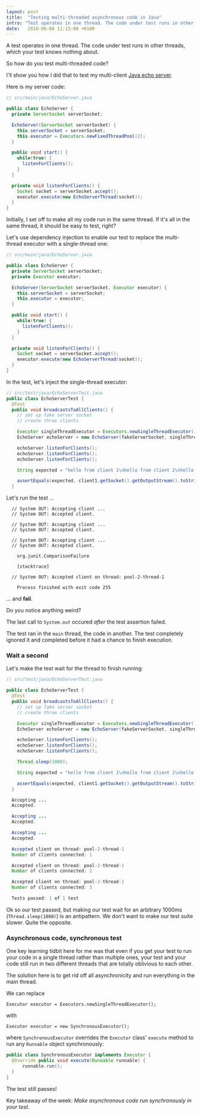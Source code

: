 ```yaml
---
layout: post
title:  "Testing multi-threaded asynchronous code in Java"
intro: "Test operates in one thread. The code under test runs in other threads, which your test knows nothing about. So how do you test multi-threaded code?"
date:   2018-06-08 11:15:00 +0100
---
```


A test operates in one thread. The code under test runs in other threads, which your test knows nothing about.

So how do you test multi-threaded code?

I'll show you how I did that to test my multi-client [Java echo server](https://github.com/laurentqro/echoServer).

Here is my server code:

```java
// src/main/java/EchoServer.java

public class EchoServer {
  private ServerSocket serverSocket;

  EchoServer(ServerSocket serverSocket) {
    this.serverSocket = serverSocket;
    this.executor = Executors.newFixedThreadPool(2);
  }

  public void start() {
    while(true) {
      listenForClients();
    }
  }

  private void listenForClients() {
    Socket socket = serverSocket.accept();
    executor.execute(new EchoServerThread(socket));
  }
}
```

Initially, I set off to make all my code run in the same thread. If it's all in the same thread, it should be easy to test, right?

Let's use dependency injection to enable our test to replace the multi-thread executor with a single-thread one:

```java
// src/main/java/EchoServer.java

public class EchoServer {
  private ServerSocket serverSocket;
  private Executor executor;

  EchoServer(ServerSocket serverSocket, Executor executor) {
    this.serverSocket = serverSocket;
    this.executor = executor;
  }

  public void start() {
    while(true) {
      listenForClients();
    }
  }

  private void listenForClients() {
    Socket socket = serverSocket.accept();
    executor.execute(new EchoServerThread(socket));
  }
}
```

In the test, let's inject the single-thread executor:

```java
// src/test/java/EchoServerTest.java
public class EchoServerTest {
  @Test
  public void broadcastsToAllClients() {
    // set up fake server socket
    // create three clients

    Executor singleThreadExecutor = Executors.newSingleThreadExecutor();
    EchoServer echoServer = new EchoServer(fakeServerSocket, singleThreadExecutor));

    echoServer.listenForClients();
    echoServer.listenForClients();
    echoServer.listenForClients();

    String expected = "hello from client 1\nhello from client 2\nhello from client 3";

    assertEquals(expected, client1.getSocket().getOutputStream().toString().trim());
  }
```

Let's run the test ...

```
  // System OUT: Accepting client ...
  // System OUT: Accepted client.

  // System OUT: Accepting client ...
  // System OUT: Accepted client.

  // System OUT: Accepting client ...
  // System OUT: Accepted client.

    org.junit.ComparisonFailure

    [stacktrace]

  // System OUT: Accepted client on thread: pool-2-thread-1

    Process finished with exit code 255
```

... and **fail**.

Do you notice anything weird?

The last call to `System.out` occured _after_ the test assertion failed.

The test ran in the `main` thread, the code in another. The test completely ignored it and completed before it had a chance to finish execution.

### Wait a second

Let's make the test wait for the thread to finish running:

```java
// src/test/java/EchoServerTest.java

public class EchoServerTest {
  @Test
  public void broadcastsToAllClients() {
    // set up fake server socket
    // create three clients

    Executor singleThreadExecutor = Executors.newSingleThreadExecutor();
    EchoServer echoServer = new EchoServer(fakeServerSocket, singleThreadExecutor));

    echoServer.listenForClients();
    echoServer.listenForClients();
    echoServer.listenForClients();

    Thread.sleep(1000);

    String expected = "hello from client 1\nhello from client 2\nhello from client 3";

    assertEquals(expected, client1.getSocket().getOutputStream().toString().trim());
  }
```

```java
  Accepting ...
  Accepted.

  Accepting ...
  Accepted.

  Accepting ...
  Accepted.

  Accepted client on thread: pool-2-thread-1
  Number of clients connected: 1

  Accepted client on thread: pool-2-thread-1
  Number of clients connected: 2

  Accepted client on thread: pool-2-thread-1
  Number of clients connected: 3

  Tests passed: 1 of 1 test
```

Ok so our test passed, but making our test wait for an arbitrary 1000ms (`Thread.sleep(1000)`) is an antipattern. We don't want to make our test suite slower. Quite the opposite.

### Asynchronous code, synchronous test

One key learning tidbit here for me was that even if you get your test to run your code in a single thread rather than multiple ones, your test and your code still run in two different threads that are totally oblivious to each other.

The solution here is to get rid off all asynchronicity and run everything in the main thread.

We can replace

`Executor executor = Executors.newSingleThreadExecutor();`

with

`Executor executor = new SynchronousExecutor();`

where `SynchronousExecutor` overrides the `Executor` class' `execute` method to run any `Runnable` object synchronously:

```java
public class SynchronousExecutor implements Executor {
  @Override public void execute(Runnable runnable) {
      runnable.run();
  }
}
```

The test still passes!

Key takeaway of the week: _Make asynchronous code run synchronously in your test_.
